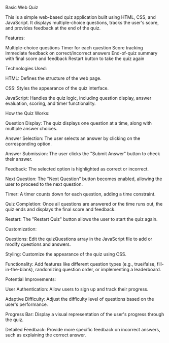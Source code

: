 Basic Web Quiz

This is a simple web-based quiz application built using HTML, CSS, and JavaScript. It displays multiple-choice questions, tracks the user's score, and provides feedback at the end of the quiz.

Features:

Multiple-choice questions
Timer for each question
Score tracking
Immediate feedback on correct/incorrect answers
End-of-quiz summary with final score and feedback
Restart button to take the quiz again

Technologies Used:

HTML: Defines the structure of the web page.

CSS: Styles the appearance of the quiz interface.

JavaScript: Handles the quiz logic, including question display, answer evaluation, scoring, and timer functionality.

How the Quiz Works:

Question Display: The quiz displays one question at a time, along with multiple answer choices.

Answer Selection: The user selects an answer by clicking on the corresponding option.

Answer Submission: The user clicks the "Submit Answer" button to check their answer.

Feedback: The selected option is highlighted as correct or incorrect.

Next Question: The "Next Question" button becomes enabled, allowing the user to proceed to the next question.

Timer: A timer counts down for each question, adding a time constraint.

Quiz Completion: Once all questions are answered or the time runs out, the quiz ends and displays the final score and feedback.

Restart: The "Restart Quiz" button allows the user to start the quiz again.


Customization:


Questions: Edit the quizQuestions array in the JavaScript file to add or modify questions and answers.

Styling: Customize the appearance of the quiz using CSS.

Functionality: Add features like different question types (e.g., true/false, fill-in-the-blank), randomizing question order, or implementing a leaderboard.


Potential Improvements:


User Authentication: Allow users to sign up and track their progress.

Adaptive Difficulty: Adjust the difficulty level of questions based on the user's performance.

Progress Bar: Display a visual representation of the user's progress through the quiz.

Detailed Feedback: Provide more specific feedback on incorrect answers, such as explaining the correct answer.
